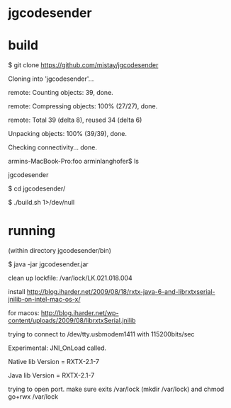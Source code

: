 jgcodesender
============


build
=====
$ git clone https://github.com/mistay/jgcodesender

Cloning into 'jgcodesender'...

remote: Counting objects: 39, done.

remote: Compressing objects: 100% (27/27), done.

remote: Total 39 (delta 8), reused 34 (delta 6)

Unpacking objects: 100% (39/39), done.

Checking connectivity... done.

armins-MacBook-Pro:foo arminlanghofer$ ls

jgcodesender


$ cd jgcodesender/

$ ./build.sh 1>/dev/null

running
=======
(within directory jgcodesender/bin)

$ java -jar jgcodesender.jar 

clean up lockfile: /var/lock/LK.021.018.004

install http://blog.iharder.net/2009/08/18/rxtx-java-6-and-librxtxserial-jnilib-on-intel-mac-os-x/ 

for macos: http://blog.iharder.net/wp-content/uploads/2009/08/librxtxSerial.jnilib

trying to connect to /dev/tty.usbmodem1411 with 115200bits/sec

Experimental:  JNI_OnLoad called.

Native lib Version = RXTX-2.1-7

Java lib Version   = RXTX-2.1-7

trying to open port. make sure exits /var/lock (mkdir /var/lock) and chmod go+rwx /var/lock

